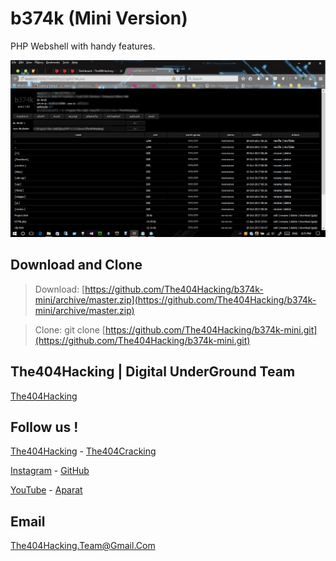 # b374k (Mini Version)
PHP Webshell with handy features.

![Screenshot](Screenshot.png?raw=ture "Screenshot")

## Download and Clone
> Download: [https://github.com/The404Hacking/b374k-mini/archive/master.zip](https://github.com/The404Hacking/b374k-mini/archive/master.zip)

> Clone: git clone [https://github.com/The404Hacking/b374k-mini.git](https://github.com/The404Hacking/b374k-mini.git)

## The404Hacking | Digital UnderGround Team
[The404Hacking](https://T.me/The404Hacking)

## Follow us !
[The404Hacking](https://T.me/The404Hacking) - [The404Cracking](https://T.me/The404Cracking)

[Instagram](https://instagram.com/The404Hacking) - [GitHub](https://github.com/The404Hacking)

[YouTube](http://yon.ir/youtube404) - [Aparat](http://www.aparat.com/The404Hacking)

## Email
[The404Hacking.Team@Gmail.Com](mailto:The404Hacking.Team@Gmail.Com)
